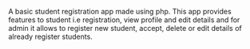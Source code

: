 A basic student registration app made using php. This app provides features to student i.e registration, view profile and edit details and for admin it allows to register new student, accept, delete or edit details of already register students.
